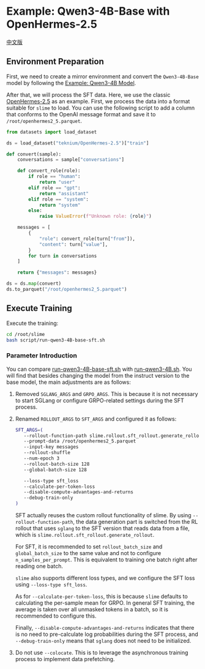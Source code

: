 # Example: Qwen3-4B-Base with OpenHermes-2.5

[中文版](../zh/sft.md)

## Environment Preparation

First, we need to create a mirror environment and convert the `Qwen3-4B-Base` model by following the [Example: Qwen3-4B Model](./models/qwen3-4B.md).

After that, we will process the SFT data. Here, we use the classic [OpenHermes-2.5](https://huggingface.co/datasets/teknium/OpenHermes-2.5) as an example. First, we process the data into a format suitable for `slime` to load. You can use the following script to add a column that conforms to the OpenAI message format and save it to `/root/openhermes2_5.parquet`.

```python
from datasets import load_dataset

ds = load_dataset("teknium/OpenHermes-2.5")["train"]

def convert(sample):
    conversations = sample["conversations"]

    def convert_role(role):
        if role == "human":
            return "user"
        elif role == "gpt":
            return "assistant"
        elif role == "system":
            return "system"
        else:
            raise ValueError(f"Unknown role: {role}")

    messages = [
        {
            "role": convert_role(turn["from"]),
            "content": turn["value"],
        }
        for turn in conversations
    ]

    return {"messages": messages}

ds = ds.map(convert)
ds.to_parquet("/root/openhermes2_5.parquet")
```

## Execute Training

Execute the training:

```bash
cd /root/slime
bash script/run-qwen3-4B-base-sft.sh
```

### Parameter Introduction

You can compare [run-qwen3-4B-base-sft.sh](../../scripts/run-qwen3-4B.sh) with [run-qwen3-4B.sh](../../scripts/run-qwen3-4B.sh). You will find that besides changing the model from the instruct version to the base model, the main adjustments are as follows:

1.  Removed `SGLANG_ARGS` and `GRPO_ARGS`. This is because it is not necessary to start SGLang or configure GRPO-related settings during the SFT process.

2.  Renamed `ROLLOUT_ARGS` to `SFT_ARGS` and configured it as follows:

    ```bash
    SFT_ARGS=(
       --rollout-function-path slime.rollout.sft_rollout.generate_rollout
       --prompt-data /root/openhermes2_5.parquet
       --input-key messages
       --rollout-shuffle
       --num-epoch 3
       --rollout-batch-size 128
       --global-batch-size 128

       --loss-type sft_loss
       --calculate-per-token-loss
       --disable-compute-advantages-and-returns
       --debug-train-only
    )
    ```

    SFT actually reuses the custom rollout functionality of slime. By using `--rollout-function-path`, the data generation part is switched from the RL rollout that uses `sglang` to the SFT version that reads data from a file, which is `slime.rollout.sft_rollout.generate_rollout`.

    For SFT, it is recommended to set `rollout_batch_size` and `global_batch_size` to the same value and not to configure `n_samples_per_prompt`. This is equivalent to training one batch right after reading one batch.

    `slime` also supports different loss types, and we configure the SFT loss using `--loss-type sft_loss`.

    As for `--calculate-per-token-loss`, this is because `slime` defaults to calculating the per-sample mean for GRPO. In general SFT training, the average is taken over all unmasked tokens in a batch, so it is recommended to configure this.

    Finally, `--disable-compute-advantages-and-returns` indicates that there is no need to pre-calculate log probabilities during the SFT process, and `--debug-train-only` means that `sglang` does not need to be initialized.

3.  Do not use `--colocate`. This is to leverage the asynchronous training process to implement data prefetching.

